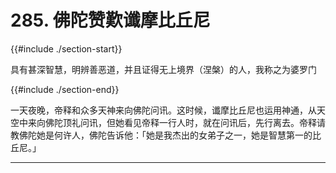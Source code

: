 # 285. 佛陀赞歎谶摩比丘尼
{{#include ./section-start}}

具有甚深智慧，明辨善恶道，并且证得无上境界（涅槃）的人，我称之为婆罗门

{{#include ./section-end}}

一天夜晚，帝释和众多天神来向佛陀问讯。这时候，谶摩比丘尼也运用神通，从天空中来向佛陀顶礼问讯，但她看见帝释一行人时，就在问讯后，先行离去。帝释请教佛陀她是何许人，佛陀告诉他：「她是我杰出的女弟子之一，她是智慧第一的比丘尼。」


---



[^1]: 请参考【246. 美色是肤浅的】的故事。


